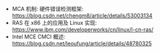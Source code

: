 - MCA 机制: 硬件错误检测框架: https://blog.csdn.net/chengm8/article/details/53003134
- RAS 在 x86 上的应用及 Linux 实现: https://www.ibm.com/developerworks/cn/linux/l-cn-ras/
- Intel MCE CMCI 概述: https://blog.csdn.net/leoufung/article/details/48780325